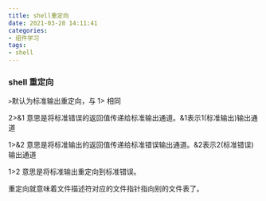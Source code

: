 ```yaml
---
title: shell重定向
date: 2021-03-28 14:11:41
categories:
- 组件学习
tags:
- shell
---
```


### shell 重定向

`>`默认为标准输出重定向，与 1> 相同

2>&1 意思是将标准错误的返回值传递给标准输出通道。&1表示1(标准输出)输出通道

1>&2 意思是将标准输出的返回值传递给标准错误输出通道。&2表示2(标准错误)输出通道

1>2 意思是将标准输出重定向到标准错误。

重定向就意味着文件描述符对应的文件指针指向别的文件表了。

